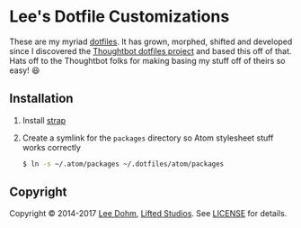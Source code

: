 # Lee's Dotfile Customizations

These are my myriad [dotfiles](http://dotfiles.github.io/). It has grown, morphed, shifted and developed since I discovered the [Thoughtbot dotfiles project](https://github.com/thoughtbot/dotfiles) and based this off of that. Hats off to the Thoughtbot folks for making basing my stuff off of theirs so easy! :laughing:

## Installation

1. Install [strap](https://github.com/mikemcquaid/strap)

1. Create a symlink for the `packages` directory so Atom stylesheet stuff works correctly

    ```bash
    $ ln -s ~/.atom/packages ~/.dotfiles/atom/packages
    ```

## Copyright

Copyright &copy; 2014-2017 [Lee Dohm](http://www.lee-dohm.com), [Lifted Studios](http://www.liftedstudios.com). See [LICENSE](LICENSE.md) for details.
